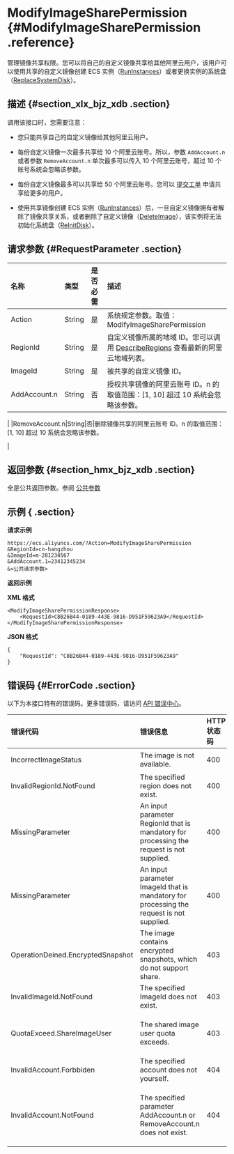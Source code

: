 # ModifyImageSharePermission {#ModifyImageSharePermission .reference}

管理镜像共享权限。您可以将自己的自定义镜像共享给其他阿里云用户，该用户可以使用共享的自定义镜像创建 ECS 实例（[RunInstances](cn.zh-CN/API参考/实例/RunInstances.md#)）或者更换实例的系统盘（[ReplaceSystemDisk](cn.zh-CN/API参考/磁盘/ReplaceSystemDisk.md#)）。

## 描述 {#section_xlx_bjz_xdb .section}

调用该接口时，您需要注意：

-   您只能共享自己的自定义镜像给其他阿里云用户。

-   每份自定义镜像一次最多共享给 10 个阿里云账号。所以，参数 `AddAccount.n` 或者参数 `RemoveAccount.n` 单次最多可以传入 10 个阿里云账号，超过 10 个账号系统会忽略该参数。

-   每份自定义镜像最多可以共享给 50 个阿里云账号。您可以 [提交工单](https://selfservice.console.aliyun.com/ticket/createIndex.htm) 申请共享给更多的用户。

-   使用共享镜像创建 ECS 实例（[RunInstances](cn.zh-CN/API参考/实例/RunInstances.md#)）后，一旦自定义镜像拥有者解除了镜像共享关系，或者删除了自定义镜像（[DeleteImage](cn.zh-CN/API参考/镜像/DeleteImage.md#)），该实例将无法初始化系统盘（[ReInitDisk](cn.zh-CN/API参考/磁盘/ReInitDisk.md#)）。


## 请求参数 {#RequestParameter .section}

|名称|类型|是否必需|描述|
|:-|:-|:---|:-|
|Action|String|是|系统规定参数。取值：ModifyImageSharePermission|
|RegionId|String|是|自定义镜像所属的地域 ID。您可以调用 [DescribeRegions](cn.zh-CN/API参考/地域/DescribeRegions.md#) 查看最新的阿里云地域列表。|
|ImageId|String|是|被共享的自定义镜像 ID。|
|AddAccount.n|String|否|授权共享镜像的阿里云账号 ID。n 的取值范围：\[1, 10\] 超过 10 系统会忽略该参数。

|
|RemoveAccount.n|String|否|删除镜像共享的阿里云账号 ID。n 的取值范围：\[1, 10\] 超过 10 系统会忽略该参数。

|

## 返回参数 {#section_hmx_bjz_xdb .section}

全是公共返回参数。参阅 [公共参数](cn.zh-CN/API参考/调用方式/公共参数.md#commonResponseParameters)

## 示例 { .section}

**请求示例** 

```
https://ecs.aliyuncs.com/?Action=ModifyImageSharePermission
&RegionId=cn-hangzhou
&ImageId=m-281234567
&AddAccount.1=23412345234
&<公共请求参数>
```

**返回示例** 

**XML 格式**

```
<ModifyImageSharePermissionResponse>
    <RequestId>C8B26B44-0189-443E-9816-D951F59623A9</RequestId>
</ModifyImageSharePermissionResponse>
```

 **JSON 格式** 

```
{
    "RequestId": "C8B26B44-0189-443E-9816-D951F59623A9"
}
```

## 错误码 {#ErrorCode .section}

以下为本接口特有的错误码。更多错误码，请访问 [API 错误中心](https://error-center.aliyun.com/status/product/Ecs)。

|错误代码|错误信息|HTTP 状态码|说明|
|:---|:---|:-------|:-|
|IncorrectImageStatus|The image is not available.|400|指定的自定义镜像不可用。|
|InvalidRegionId.NotFound|The specified region does not exist.|400|指定的 `RegionId` 不存在。|
|MissingParameter|An input parameter RegionId that is mandatory for processing the request is not supplied.|400|您必须指定参数 `RegionId`。|
|MissingParameter|An input parameter ImageId that is mandatory for processing the request is not supplied.|400|您必须指定参数 `ImageId`。|
|OperationDeined.EncryptedSnapshot|The image contains encrypted snapshots, which do not support share.|403|该镜像包含加密快照，不支持共享。|
|InvalidImageId.NotFound|The specified ImageId does not exist.|403|指定的 `ImageId` 不存在。|
|QuotaExceed.ShareImageUser|The shared image user quota exceeds.|403|您最多可以将该自定义镜像共享给 50 个阿里云账号。|
|InvalidAccount.Forbbiden|The specified account does not yourself.|404|您不能共享自定义镜像给自己。|
|InvalidAccount.NotFound|The specified parameter AddAccount.n or RemoveAccount.n does not exist.|404|参数 `AddAccount.n`或者 `RemoveAccount.n` 中有不存在的账号 ID。|

